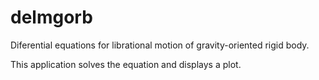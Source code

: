 delmgorb
========

Diferential equations for librational motion of gravity-oriented rigid body.

This application solves the equation and displays a plot.
